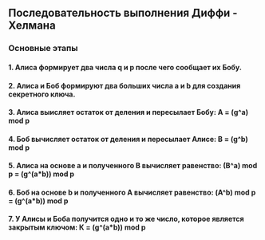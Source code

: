 ## Последовательность выполнения Диффи - Хелмана
### Основные этапы
#### 1. Алиса формирует два числа q и p после чего сообщает их Бобу. 
#### 2. Алиса и Боб формируют два больших числа a и b для создания секретного ключа.
#### 3. Алиса выисляет остаток от деления и пересылает Бобу: А = (g^a) mod p
#### 4. Боб вычисляет остаток от деления и пересылает Алисе: B = (g^b) mod p
#### 5. Алиса на основе а и полученного В вычисляет равенство: (В^a) mod p = (g^(a*b)) mod p
#### 6. Боб на основе b и полученного A вычисляет равенство: (A^b) mod p = (g^(a*b)) mod p
#### 7. У Алисы и Боба получится одно и то же число, которое является закрытым ключом: К = (g^(a*b)) mod p
